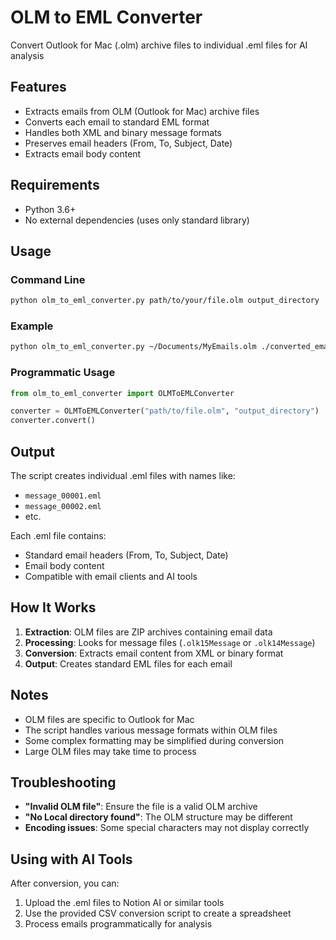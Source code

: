 # OLM to EML Converter

Convert Outlook for Mac (.olm) archive files to individual .eml files for AI analysis

## Features

- Extracts emails from OLM (Outlook for Mac) archive files
- Converts each email to standard EML format
- Handles both XML and binary message formats
- Preserves email headers (From, To, Subject, Date)
- Extracts email body content

## Requirements

- Python 3.6+
- No external dependencies (uses only standard library)

## Usage

### Command Line

```bash
python olm_to_eml_converter.py path/to/your/file.olm output_directory
```

### Example

```bash
python olm_to_eml_converter.py ~/Documents/MyEmails.olm ./converted_emails
```

### Programmatic Usage

```python
from olm_to_eml_converter import OLMToEMLConverter

converter = OLMToEMLConverter("path/to/file.olm", "output_directory")
converter.convert()
```

## Output

The script creates individual .eml files with names like:
- `message_00001.eml`
- `message_00002.eml`
- etc.

Each .eml file contains:
- Standard email headers (From, To, Subject, Date)
- Email body content
- Compatible with email clients and AI tools

## How It Works

1. **Extraction**: OLM files are ZIP archives containing email data
2. **Processing**: Looks for message files (`.olk15Message` or `.olk14Message`)
3. **Conversion**: Extracts email content from XML or binary format
4. **Output**: Creates standard EML files for each email

## Notes

- OLM files are specific to Outlook for Mac
- The script handles various message formats within OLM files
- Some complex formatting may be simplified during conversion
- Large OLM files may take time to process

## Troubleshooting

- **"Invalid OLM file"**: Ensure the file is a valid OLM archive
- **"No Local directory found"**: The OLM structure may be different
- **Encoding issues**: Some special characters may not display correctly

## Using with AI Tools

After conversion, you can:
1. Upload the .eml files to Notion AI or similar tools
2. Use the provided CSV conversion script to create a spreadsheet
3. Process emails programmatically for analysis
